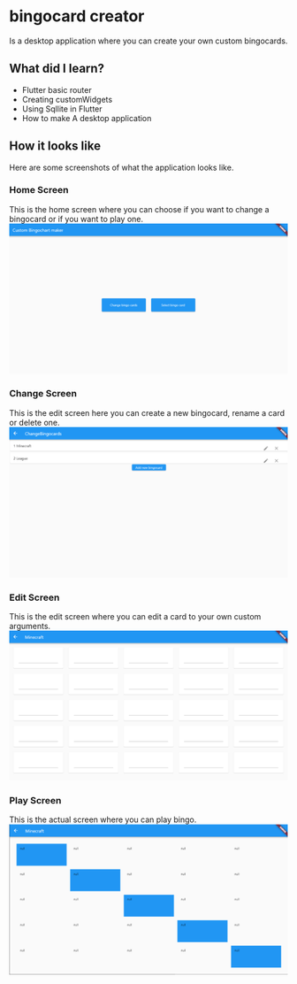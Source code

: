 # bingocard creator
Is a desktop application where you can create your own custom bingocards.

## What did I learn?
* Flutter basic router
* Creating customWidgets
* Using Sqllite in Flutter
* How to make A desktop application

## How it looks like
Here are some screenshots of what the application looks like.

### Home Screen
This is the home screen where you can choose if you want to change a bingocard or if you want to play one.
<br>
<img src="/assets/home_screen.png" alt="drawing" width="600"/>

### Change Screen
This is the edit screen here you can create a new bingocard, rename a card or delete one.
<br>
<img src="/assets/change_screen.png" alt="drawing" width="600"/>

### Edit Screen
This is the edit screen where you can edit a card to your own custom arguments.
<br>
<img src="/assets/edit_card_screen.png" alt="drawing" width="600"/>

### Play Screen
This is the actual screen where you can play bingo.
<br>
<img src="/assets/play_screen.png" alt="drawing" width="600"/>


